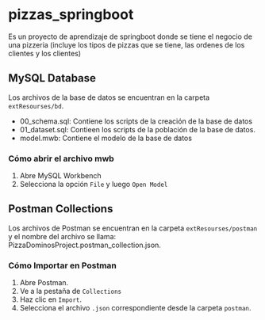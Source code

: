 # pizzas_springboot

Es un proyecto de aprendizaje de springboot donde se tiene el negocio de una pizzeria (incluye los tipos de pizzas que se tiene, las ordenes de los clientes y los clientes)


##  MySQL Database 

Los archivos de la base de datos se encuentran en la carpeta `extResourses/bd`.

- 00_schema.sql: Contiene los scripts de la creación de la base de datos
- 01_dataset.sql: Contieen los scripts de la población de la base de datos.
- model.mwb: Contiene el modelo de la base de datos

### Cómo abrir el archivo mwb

1. Abre MySQL Workbench
2. Selecciona la opción `File` y luego `Open Model`

## Postman Collections 

Los archivos de Postman se encuentran en la carpeta `extResourses/postman` y el nombre del archivo se llama: PizzaDominosProject.postman_collection.json.

### Cómo Importar en Postman

1. Abre Postman.
2. Ve a la pestaña de `Collections`
3. Haz clic en `Import`.
4. Selecciona el archivo `.json` correspondiente desde la carpeta `postman`.
